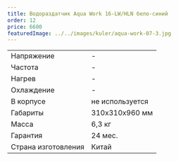 ```yaml
---
title: Водораздатчик Aqua Work 16-LW/HLN бело-синий
order: 12
price: 6600
featuredImage: ../../images/kuler/aqua-work-07-3.jpg
---
```


<table>
<tr><td>Напряжение</td><td>-</td></tr>
<tr><td>Частота</td><td>-</td></tr>
<tr><td>Нагрев</td><td>-</td></tr>
<tr><td>Охлаждение</td><td>-</td></tr>
<tr><td>В корпусе</td><td>не используется</td></tr>
<tr><td>Габариты</td><td>310x310x960 мм</td></tr>
<tr><td>Масса</td><td>6,3 кг</td></tr>
<tr><td>Гарантия</td><td>24 мес.</td></tr>
<tr><td>Страна изготовления</td><td>Китай</td></tr>
</table>
